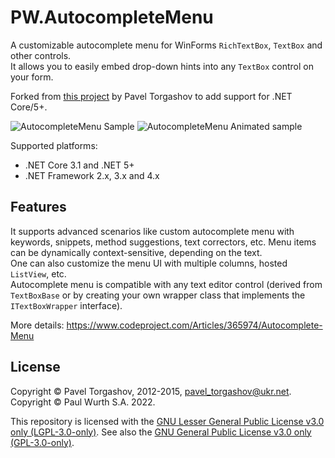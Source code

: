 # PW.AutocompleteMenu

A customizable autocomplete menu for WinForms `RichTextBox`, `TextBox` and other controls.  
It allows you to easily embed drop-down hints into any `TextBox` control on your form.

Forked from [this project](https://www.codeproject.com/Articles/365974/Autocomplete-Menu) by Pavel Torgashov to add support for .NET Core/5+.

![AutocompleteMenu Sample](https://www.codeproject.com/KB/menus/365974/AutocompleteMenu.png)
![AutocompleteMenu Animated sample](https://www.codeproject.com/KB/menus/365974/am.gif)

Supported platforms:
- .NET Core 3.1 and .NET 5+
- .NET Framework 2.x, 3.x and 4.x

## Features

It supports advanced scenarios like custom autocomplete menu with keywords, snippets, method suggestions, text correctors, etc. Menu items can be dynamically context-sensitive, depending on the text.  
One can also customize the menu UI with multiple columns, hosted `ListView`, etc.  
Autocomplete menu is compatible with any text editor control (derived from `TextBoxBase` or by creating your own wrapper class that implements the `ITextBoxWrapper` interface).

More details: https://www.codeproject.com/Articles/365974/Autocomplete-Menu

## License

Copyright © Pavel Torgashov, 2012-2015, pavel_torgashov@ukr.net.  
Copyright © Paul Wurth S.A. 2022.

This repository is licensed with the [GNU Lesser General Public License v3.0 only (LGPL-3.0-only)](/COPYING.LESSER). See also the [GNU General Public License v3.0 only (GPL-3.0-only)](/COPYING).
